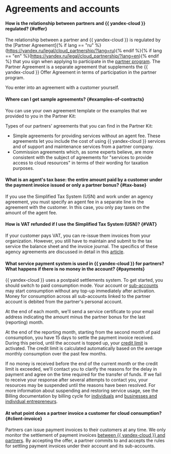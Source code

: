 # Agreements and accounts

#### How is the relationship between partners and {{ yandex-cloud }} regulated? {#offer}

The relationship between a partner and {{ yandex-cloud }} is regulated by the [Partner Agreement]{% if lang == "ru" %}(https://yandex.ru/legal/cloud_partnership/?lang=ru){% endif %}{% if lang == "en" %}(https://yandex.ru/legal/cloud_partnership/?lang=en){% endif %} that you sign when applying to participate in the [partner program](https://cloud.yandex.ru/partners/service#join). The Partner Agreement is a separate agreement that supplements the {{ yandex-cloud }} Offer Agreement in terms of participation in the partner program.

You enter into an agreement with a customer yourself.

#### Where can I get sample agreements? {#examples-of-contracts}

You can use your own agreement template or the examples that we provided to you in the Partner Kit:

Types of our partners' agreements that you can find in the Partner Kit:
* Simple agreements for providing services without an agent fee. These agreements let you include the cost of using {{ yandex-cloud }} services and of support and maintenance services from a partner company.
* Commission agreements which, as some experts believe, are more consistent with the subject of agreements for "services to provide access to cloud resources" in terms of their wording for taxation purposes.

#### What is an agent's tax base: the entire amount paid by a customer under the payment invoice issued or only a partner bonus? {#tax-base}

If you use the Simplified Tax System (USN) and work under an agency agreement, you must specify an agent fee in a separate line in the agreement with the customer. In this case, you only pay taxes on the amount of the agent fee.

#### How is VAT refunded if I use the Simplified Tax System (USN)? {#VAT}

If your customer pays VAT, you can re-issue them invoices from your organization. However, you still have to maintain and submit to the tax service the balance sheet and the invoice journal. The specifics of these agency agreements are discussed in detail in this [article](https://rusjurist.ru/nalogi/uprowennaya_sistema_nalogooblozheniya_usn/esli_agent_na_usn_principal_na_osno/).

#### What service payment system is used in {{ yandex-cloud }} for partners? What happens if there is no money in the account? {#payments}

{{ yandex-cloud }} uses a postpaid settlements system. To get started, you should switch to paid consumption mode. Your account or [sub-accounts](start-grant.md#sub-account) may start consumption without any top-up immediately after activation. Money for consumption across all sub-accounts linked to the partner account is debited from the partner's personal account.

At the end of each month, we'll send a service certificate to your email address indicating the amount minus the partner bonus for the last (reporting) month.

At the end of the reporting month, starting from the second month of paid consumption, you have 15 days to settle the payment invoice received. During this period, until the account is topped up, your [credit limit](../../billing/concepts/credit-limit.md) is activated. The credit limit is calculated automatically based on the average monthly consumption over the past few months.

If no money is received before the end of the current month or the credit limit is exceeded, we'll contact you to clarify the reasons for the delay in payment and agree on the time required for the transfer of funds. If we fail to receive your response after several attempts to contact you, your resources may be suspended until the reasons have been resolved. For more information about suspending and restoring service usage, see the Billing documentation by billing cycle for [individuals](../../billing/payment/billing-cycle-individual.md) and [businesses and individual entrepreneurs](../../billing/payment/billing-cycle-business.md).

#### At what point does a partner invoice a customer for cloud consumption? {#client-invoice}

Partners can issue payment invoices to their customers at any time. We only monitor the settlement of payment invoices [between {{ yandex-cloud }} and partners](#payments). By accepting the offer, a partner commits to and accepts the rules for settling payment invoices under their account and its sub-accounts.
